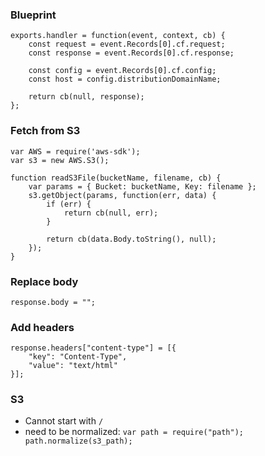 ### Blueprint

```
exports.handler = function(event, context, cb) {
    const request = event.Records[0].cf.request;
    const response = event.Records[0].cf.response;

    const config = event.Records[0].cf.config;
    const host = config.distributionDomainName;

    return cb(null, response);
};
```

### Fetch from S3

```
var AWS = require('aws-sdk');
var s3 = new AWS.S3();

function readS3File(bucketName, filename, cb) {
    var params = { Bucket: bucketName, Key: filename };
    s3.getObject(params, function(err, data) {
        if (err) {
            return cb(null, err);
        }

        return cb(data.Body.toString(), null);
    });
}
```

### Replace body

```
response.body = "";
```

### Add headers

```
response.headers["content-type"] = [{
    "key": "Content-Type",
    "value": "text/html"
}];
```

### S3

- Cannot start with `/`
- need to be normalized: `var path = require("path"); path.normalize(s3_path);`
